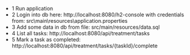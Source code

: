 * 1 Run application
* 2 Login into db here: http://localhost:8080/h2-console with credentials from:
     src\main\resources\application.properties
* 3 Add some data in db from file: src/main/resources/data.sql
* 4 List all tasks: http://localhost:8080/api/treatment/tasks
* 5 Mark a task as completed: http://localhost:8080/api/treatment/tasks/{taskId}/complete
